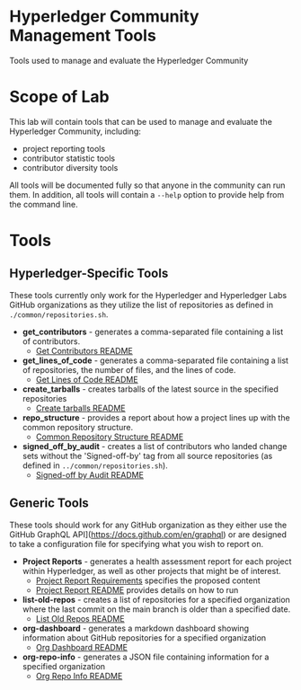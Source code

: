 [//]: # (SPDX-License-Identifier: CC-BY-4.0)

# Hyperledger Community Management Tools
Tools used to manage and evaluate the Hyperledger Community

# Scope of Lab
This lab will contain tools that can be used to manage and evaluate the Hyperledger Community, including:
- project reporting tools
- contributor statistic tools
- contributor diversity tools

All tools will be documented fully so that anyone in the community can run them. In addition, all tools will contain a `--help` option to provide help from the command line.

# Tools

## Hyperledger-Specific Tools

These tools currently only work for the Hyperledger and Hyperledger Labs GitHub organizations as they utilize the list of repositories as defined in `./common/repositories.sh`.
- **get_contributors** - generates a comma-separated file containing a list of contributors.
  - [Get Contributors README](./get_contributors/README.md)
- **get_lines_of_code** - generates a comma-separated file containing a list of repositories, the number of files, and the lines of code.
  - [Get Lines of Code README](./get_lines_of_code/README.md)
- **create_tarballs** - creates tarballs of the latest source in the specified repositories
  - [Create tarballs README](./create_tarballs/README.md)
- **repo_structure** - provides a report about how a project lines up with the common repository structure.
  - [Common Repository Structure README](./repo_structure/README.md)
- **signed_off_by_audit** - creates a list of contributors who landed change sets without the 'Signed-off-by' tag from all source repositories (as defined in `../common/repositories.sh`).
  - [Signed-off by Audit README](./signed_off_by_audit/README.md)

## Generic Tools

These tools should work for any GitHub organization as they either use the GitHub GraphQL API](https://docs.github.com/en/graphql) or are designed to take a configuration file for specifying what you wish to report on.
- **Project Reports** - generates a health assessment report for each project within Hyperledger, as well as other projects that might be of interest.
  - [Project Report Requirements](./project-reports/docs/requirements.md) specifies the proposed content
  - [Project Report README](./project-reports/README.md) provides details on how to run
- **list-old-repos** - creates a list of repositories for a specified organization where the last commit on the main branch is older than a specified date.
  - [List Old Repos README](./list-old-repos/README.md)
- **org-dashboard** - generates a markdown dashboard showing information about GitHub repositories for a specified organization
  - [Org Dashboard README](./org-dashboard/README.md)
- **org-repo-info** - generates a JSON file containing information for a specified organization
  - [Org Repo Info README](./org-repo-info/README.md)
